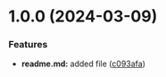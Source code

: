 # 1.0.0 (2024-03-09)


### Features

* **readme.md:** added file ([c093afa](https://github.com/Lizkatop/git-extended/commit/c093afa0d49c0ab4d171c9f07621d398a15cc775))



